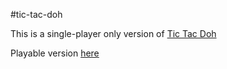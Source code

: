 #tic-tac-doh

This is a single-player only version of [Tic Tac Doh](http://icehousegames.org/wiki/?title=Tic_Tac_Doh!)

Playable version [here](https://ryan1729.github.io/tic-tac-doh/)
